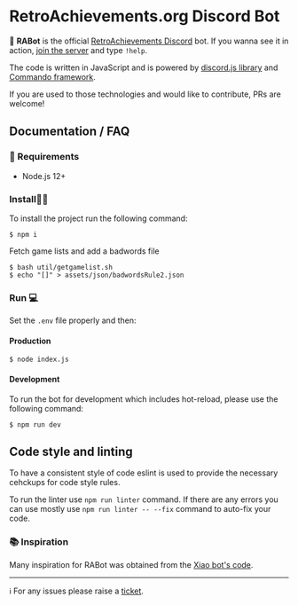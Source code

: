 # RetroAchievements.org Discord Bot

🤖 **RABot** is the official [RetroAchievements Discord](https://discord.gg/dq2E4hE) bot. If you wanna see it in action, [join the server](https://discord.gg/dq2E4hE) and type `!help`.

The code is written in JavaScript and is powered by [discord.js library](https://discord.js.org/#/docs/main/) and [Commando framework](https://discord.js.org/#/docs/commando/).

If you are used to those technologies and would like to contribute, PRs are welcome! 

## Documentation / FAQ 

### :memo: Requirements

- Node.js 12+


### Install:wrench::hammer: 
To install the project run the following command:
```
$ npm i
```

Fetch game lists and add a badwords file

```
$ bash util/getgamelist.sh
$ echo "[]" > assets/json/badwordsRule2.json
```

### Run :computer:

Set the `.env` file properly and then:

#### Production
```
$ node index.js
```

#### Development

To run the bot for development which includes hot-reload, please use the following command:

```
$ npm run dev
```

## Code style and linting 

To have a consistent style of code eslint is used to provide the necessary cehckups for code style rules.

To run the linter use `npm run linter` command. If there are any errors you can use mostly use `npm run linter -- --fix` command to auto-fix your code.

### :books: Inspiration
Many inspiration for RABot was obtained from the [Xiao bot's code](https://github.com/dragonfire535/xiao).

***
:information_source: For any issues please raise a [ticket](https://github.com/RetroAchievements/RABot/issues). 
